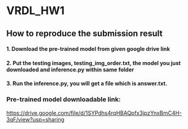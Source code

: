 # VRDL_HW1

## How to reproduce the submission result
#### 1. Download the pre-trained model from given google drive link
#### 2. Put the testing images, testing_img_order.txt, the model you just downloaded and inference.py within same folder
#### 3. Run the inference.py, you will get a file which is answer.txt.

### Pre-trained model downloadable link:
https://drive.google.com/file/d/1SYPdhs4rqHBAQpfx3jpzYnxBmC4H-3qF/view?usp=sharing
